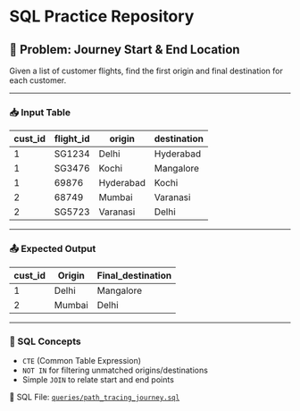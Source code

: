 # SQL Practice Repository

## 🧩 Problem: Journey Start & End Location

Given a list of customer flights, find the first origin and final destination for each customer.

---

### 📥 Input Table

| cust_id | flight_id | origin     | destination |
|---------|-----------|------------|-------------|
| 1       | SG1234    | Delhi      | Hyderabad   |
| 1       | SG3476    | Kochi      | Mangalore   |
| 1       | 69876     | Hyderabad  | Kochi       |
| 2       | 68749     | Mumbai     | Varanasi    |
| 2       | SG5723    | Varanasi   | Delhi       |

---

### 📤 Expected Output

| cust_id | Origin | Final_destination |
|---------|--------|-------------------|
| 1       | Delhi  | Mangalore         |
| 2       | Mumbai | Delhi             |

---

### 🧠 SQL Concepts

- `CTE` (Common Table Expression)
- `NOT IN` for filtering unmatched origins/destinations
- Simple `JOIN` to relate start and end points

📂 SQL File: [`queries/path_tracing_journey.sql`](queries/path_tracing_journey.sql)
